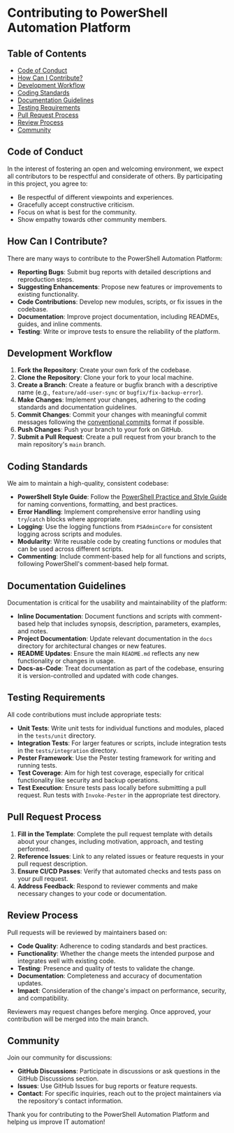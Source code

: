 # Contributing to PowerShell Automation Platform

## Table of Contents
- [Code of Conduct](#code-of-conduct)
- [How Can I Contribute?](#how-can-i-contribute)
- [Development Workflow](#development-workflow)
- [Coding Standards](#coding-standards)
- [Documentation Guidelines](#documentation-guidelines)
- [Testing Requirements](#testing-requirements)
- [Pull Request Process](#pull-request-process)
- [Review Process](#review-process)
- [Community](#community)

## Code of Conduct
In the interest of fostering an open and welcoming environment, we expect all contributors to be respectful and considerate of others. By participating in this project, you agree to:
- Be respectful of different viewpoints and experiences.
- Gracefully accept constructive criticism.
- Focus on what is best for the community.
- Show empathy towards other community members.

## How Can I Contribute?
There are many ways to contribute to the PowerShell Automation Platform:
- **Reporting Bugs**: Submit bug reports with detailed descriptions and reproduction steps.
- **Suggesting Enhancements**: Propose new features or improvements to existing functionality.
- **Code Contributions**: Develop new modules, scripts, or fix issues in the codebase.
- **Documentation**: Improve project documentation, including READMEs, guides, and inline comments.
- **Testing**: Write or improve tests to ensure the reliability of the platform.

## Development Workflow
1. **Fork the Repository**: Create your own fork of the codebase.
2. **Clone the Repository**: Clone your fork to your local machine.
3. **Create a Branch**: Create a feature or bugfix branch with a descriptive name (e.g., `feature/add-user-sync` or `bugfix/fix-backup-error`).
4. **Make Changes**: Implement your changes, adhering to the coding standards and documentation guidelines.
5. **Commit Changes**: Commit your changes with meaningful commit messages following the [conventional commits](https://www.conventionalcommits.org/) format if possible.
6. **Push Changes**: Push your branch to your fork on GitHub.
7. **Submit a Pull Request**: Create a pull request from your branch to the main repository's `main` branch.

## Coding Standards
We aim to maintain a high-quality, consistent codebase:
- **PowerShell Style Guide**: Follow the [PowerShell Practice and Style Guide](https://poshcode.gitbooks.io/powershell-practice-and-style/) for naming conventions, formatting, and best practices.
- **Error Handling**: Implement comprehensive error handling using `try`/`catch` blocks where appropriate.
- **Logging**: Use the logging functions from `PSAdminCore` for consistent logging across scripts and modules.
- **Modularity**: Write reusable code by creating functions or modules that can be used across different scripts.
- **Commenting**: Include comment-based help for all functions and scripts, following PowerShell's comment-based help format.

## Documentation Guidelines
Documentation is critical for the usability and maintainability of the platform:
- **Inline Documentation**: Document functions and scripts with comment-based help that includes synopsis, description, parameters, examples, and notes.
- **Project Documentation**: Update relevant documentation in the `docs` directory for architectural changes or new features.
- **README Updates**: Ensure the main `README.md` reflects any new functionality or changes in usage.
- **Docs-as-Code**: Treat documentation as part of the codebase, ensuring it is version-controlled and updated with code changes.

## Testing Requirements
All code contributions must include appropriate tests:
- **Unit Tests**: Write unit tests for individual functions and modules, placed in the `tests/unit` directory.
- **Integration Tests**: For larger features or scripts, include integration tests in the `tests/integration` directory.
- **Pester Framework**: Use the Pester testing framework for writing and running tests.
- **Test Coverage**: Aim for high test coverage, especially for critical functionality like security and backup operations.
- **Test Execution**: Ensure tests pass locally before submitting a pull request. Run tests with `Invoke-Pester` in the appropriate test directory.

## Pull Request Process
1. **Fill in the Template**: Complete the pull request template with details about your changes, including motivation, approach, and testing performed.
2. **Reference Issues**: Link to any related issues or feature requests in your pull request description.
3. **Ensure CI/CD Passes**: Verify that automated checks and tests pass on your pull request.
4. **Address Feedback**: Respond to reviewer comments and make necessary changes to your code or documentation.

## Review Process
Pull requests will be reviewed by maintainers based on:
- **Code Quality**: Adherence to coding standards and best practices.
- **Functionality**: Whether the change meets the intended purpose and integrates well with existing code.
- **Testing**: Presence and quality of tests to validate the change.
- **Documentation**: Completeness and accuracy of documentation updates.
- **Impact**: Consideration of the change's impact on performance, security, and compatibility.

Reviewers may request changes before merging. Once approved, your contribution will be merged into the main branch.

## Community
Join our community for discussions:
- **GitHub Discussions**: Participate in discussions or ask questions in the GitHub Discussions section.
- **Issues**: Use GitHub Issues for bug reports or feature requests.
- **Contact**: For specific inquiries, reach out to the project maintainers via the repository's contact information.

Thank you for contributing to the PowerShell Automation Platform and helping us improve IT automation!
